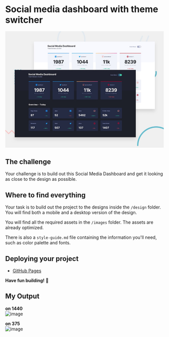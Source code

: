 # Social media dashboard with theme switcher

![Design preview for the Social media dashboard with theme switcher coding challenge](./design/desktop-preview.jpg)

## The challenge

Your challenge is to build out this Social Media Dashboard and get it looking as close to the design as possible.

## Where to find everything

Your task is to build out the project to the designs inside the `/design` folder. You will find both a mobile and a desktop version of the design.

You will find all the required assets in the `/images` folder. The assets are already optimized.

There is also a `style-guide.md` file containing the information you'll need, such as color palette and fonts.

## Deploying your project
- [GitHub Pages](https://pages.github.com/)

**Have fun building!** 🚀

## My Output

**on 1440**
<br />
![image](https://user-images.githubusercontent.com/124968745/234537952-4116ca3b-1804-40a4-aa99-6d9fe2dc3e63.png)

**on 375**
<br />
![image](https://user-images.githubusercontent.com/124968745/234538187-8e63ee69-b71e-4367-a2db-51ea3b7fef68.png)
